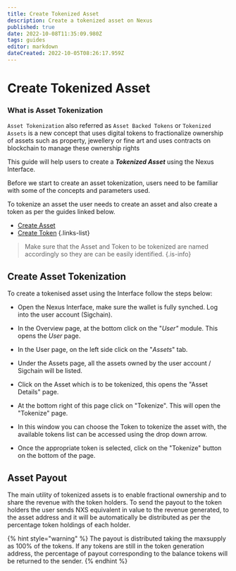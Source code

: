 ```yaml
---
title: Create Tokenized Asset
description: Create a tokenized asset on Nexus
published: true
date: 2022-10-08T11:35:09.980Z
tags: guides
editor: markdown
dateCreated: 2022-10-05T08:26:17.959Z
---
```


# Create Tokenized Asset

### What is Asset Tokenization

`Asset Tokenization` also referred as  `Asset Backed Tokens` or `Tokenized Assets` is a new concept that uses digital tokens to fractionalize ownership of assets such as property, jewellery or fine art and uses contracts on blockchain to manage these ownership rights



This guide will help users to  create a _**Tokenized Asset**_ using the Nexus Interface.

Before we start to create an asset tokenization, users need to be familiar with some of the concepts and parameters used.

To tokenize an asset the user needs to create an asset and also create a token as per the guides linked below.


- [Create Asset](/en/guides/create-asset)
- [Create Token](/en/guides/create-token)
{.links-list}


> Make sure that the Asset and Token to be tokenized are named accordingly so they are can be easily identified.
{.is-info}


## Create Asset Tokenization

To create a tokenised asset using the Interface follow the steps below:

* Open the Nexus Interface, make sure the wallet is fully synched. Log into the user account (Sigchain).
* In the Overview page, at the bottom click on the "_User"_ module. This opens the _User_ page.
* In the User page, on the left side click on the "_Assets_" tab.
* Under the Assets page, all the assets owned by the user account / Sigchain will be listed.
* Click on the Asset which is to be tokenized, this opens the "Asset Details" page.





* At the bottom right of this page click on "Tokenize". This will open the "Tokenize" page.
* In this window you can choose the Token to tokenize the asset with, the available tokens list can be accessed using the drop down arrow.&#x20;
* Once the appropriate token is selected, click on the "Tokenize" button on the bottom of the page.



## Asset Payout

The main utility of tokenized assets is to enable fractional ownership and to share the revenue with the token holders. To send the payout to the token holders the user sends NXS equivalent in value to the revenue generated, to the asset address and it will be automatically be distributed as per the percentage token holdings of each holder.

{% hint style="warning" %}
The payout is distributed taking the maxsupply as 100% of the tokens. If any tokens are still in the token generation address, the percentage of payout corresponding to the balance tokens will be returned to the sender.
{% endhint %}
